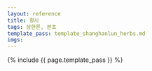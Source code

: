 ```yaml
---
layout: reference
title: 향시
tags: 상한론, 본초
template_pass: template_shanghanlun_herbs.md
imgs:
---
```


{% include {{ page.template_pass }} %}
